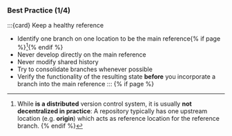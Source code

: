 ### Best Practice (1/4)


:::{card} Keep a healthy reference
- Identify one branch on one location to be the main reference{% if page %}[^sn1]{% endif %}
- Never develop directly on the main reference
- Never modify shared history
- Try to consolidate branches whenever possible
- Verify the functionality of the resulting state **before** you incorporate a branch into the main reference 
:::
{% if page %}
[^sn1]: While **<i class="fab fa-git"></i> is a distributed** version control system, it is usually **not decentralized in practice**: A repository typically has one upstream location (e.g. **origin**) which acts as reference location for the reference branch.
{% endif %}

